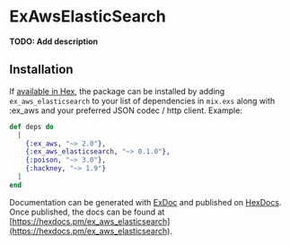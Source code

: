 # ExAwsElasticSearch

**TODO: Add description**

## Installation

If [available in Hex](https://hex.pm/docs/publish), the package can be installed
by adding `ex_aws_elasticsearch` to your list of dependencies in `mix.exs` along with :ex_aws and your preferred JSON codec / http client. Example:

```elixir
def deps do
  [
    {:ex_aws, "~> 2.0"},
    {:ex_aws_elasticsearch, "~> 0.1.0"},
    {:poison, "~> 3.0"},
    {:hackney, "~> 1.9"}
  ]
end
```

Documentation can be generated with [ExDoc](https://github.com/elixir-lang/ex_doc)
and published on [HexDocs](https://hexdocs.pm). Once published, the docs can
be found at [https://hexdocs.pm/ex_aws_elasticsearch](https://hexdocs.pm/ex_aws_elasticsearch).

